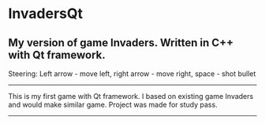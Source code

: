 # InvadersQt
My version of game Invaders. Written in C++ with Qt framework.
--------------------------------------------------------------
Steering:
Left arrow - move left,
right arrow - move right,
space - shot bullet

--------------------------------------------------------------

This is my first game with Qt framework. I based on existing game Invaders and would make similar game. 
Project was made for study pass. 

--------------------------------------------------------------
